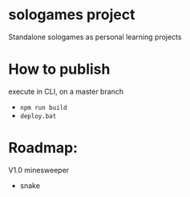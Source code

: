 # sologames project

Standalone sologames as personal learning projects


# How to publish
execute in CLI, on a master branch
* `npm run build`
* `deploy.bat`


# Roadmap:
V1.0 minesweeper
- snake